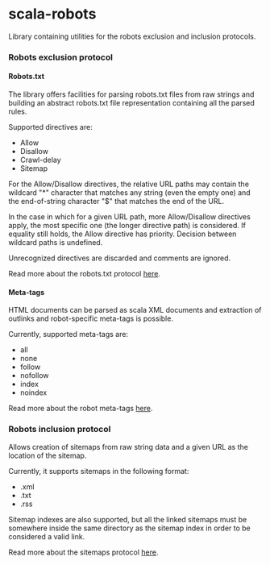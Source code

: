 # scala-robots

Library containing utilities for the robots exclusion and inclusion protocols.

### Robots exclusion protocol

#### Robots.txt

The library offers facilities for parsing robots.txt files from raw strings and
building an abstract robots.txt file representation containing all the parsed
rules.

Supported directives are:
- Allow
- Disallow
- Crawl-delay
- Sitemap

For the Allow/Disallow directives, the relative URL paths may contain the
wildcard "*" character that matches any string (even the empty one) and the
end-of-string character "$" that matches the end of the URL.

In the case in which for a given URL path, more Allow/Disallow directives apply,
the most specific one (the longer directive path) is considered. If equality
still holds, the Allow directive has priority. Decision between wildcard paths
is undefined.

Unrecognized directives are discarded and comments are ignored.

Read more about the robots.txt protocol [here](http://www.robotstxt.org/).

#### Meta-tags

HTML documents can be parsed as scala XML documents and extraction of outlinks
and robot-specific meta-tags is possible.

Currently, supported meta-tags are:
- all
- none
- follow
- nofollow
- index
- noindex

Read more about the robot meta-tags [here](http://www.robotstxt.org/meta.html).

### Robots inclusion protocol

Allows creation of sitemaps from raw string data and a given URL as the location
of the sitemap.

Currently, it supports sitemaps in the following format:
- .xml
- .txt
- .rss

Sitemap indexes are also supported, but all the linked sitemaps must be
somewhere inside the same directory as the sitemap index in order to be
considered a valid link.

Read more about the sitemaps protocol [here](http://www.sitemaps.org).